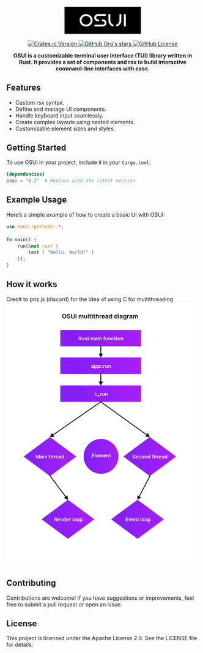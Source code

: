 <p align="center">
  <img src="github/OSUI-cropped.png" alt="OSUI" width="200px"/>
</p>

<p align="center">
  <a href="https://crates.io/crates/osui">
  <img alt="Crates.io Version" src="https://img.shields.io/crates/v/osui?style=flat">
  </a>
  <a href="https://github.com/osui-rs">
    <img alt="GitHub Org's stars" src="https://img.shields.io/github/stars/osui-rs?style=flat">
  </a>
  <a href="https://github.com/osui-rs/osui">
    <img alt="GitHub License" src="https://img.shields.io/github/license/osui-rs/osui?style=flat">
  </a>
</p>

<p align="center">
  <b>OSUI is a customizable terminal user interface (TUI) library written in Rust. It provides a set of components and rsx to build interactive command-line interfaces with ease.</b>
</p>

## Features

- Custom rsx syntax.
- Define and manage UI components.
- Handle keyboard input seamlessly.
- Create complex layouts using nested elements.
- Customizable element sizes and styles.

## Getting Started

To use OSUI in your project, include it in your `Cargo.toml`:

```toml
[dependencies]
osui = "0.2"  # Replace with the latest version
```

## Example Usage

Here’s a simple example of how to create a basic UI with OSUI:

```rust
use osui::prelude::*;

fn main() {
    run(&mut rsx! {
        text { "Hello, World!" }
    });
}
```

## How it works
Credit to priz.js (discord) for the idea of using C for multithreading
<img src="github/multithread.png"/>

## Contributing

Contributions are welcome! If you have suggestions or improvements, feel free to submit a pull request or open an issue.

## License

This project is licensed under the Apache License 2.0. See the LICENSE file for details.
